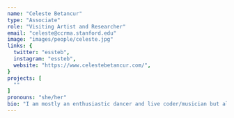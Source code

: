 ```yaml
---
name: "Celeste Betancur"
type: "Associate"
role: "Visiting Artist and Researcher"
email: "celeste@ccrma.stanford.edu"
image: "images/people/celeste.jpg"
links: {
  twitter: "essteb",
  instagram: "essteb",
  website: "https://www.celestebetancur.com/",
}
projects: [
  ""
]
pronouns: "she/her"
bio: "I am mostly an enthusiastic dancer and live coder/musician but also a digital artist and researcher from Medellin, Colombia, where I worked in many collaborations, album recordings, and live sessions; also I have worked as a software developer for Chmusick toolkit, a library to make ChucK language an algorave language. I am the author of CQenze, a DSL designed to be a first-experience language for non-coders. Also, I developed CineVivo, a graphics render engine. Currently, I am a PhD Candidate in Computer Music at CCRMA - Stanford working for the ChucK development team."
---
```



